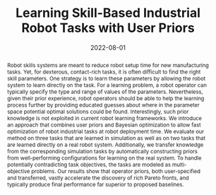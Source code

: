 ---
title: "Learning Skill-Based Industrial Robot Tasks with User Priors"
date: 2022-08-01
publishDate: 2022-08-20
authors: ["Matthias Mayr", "**Carl Hvarfner**", "Konstantinos Chatzilygeroudis", "Luigi Nardi", "Volker Krueger"]
publication_types: ["1"]
abstract: "Robot skills systems are meant to reduce robot setup time for new manufacturing tasks. Yet, for dexterous, contact-rich tasks, it is often difficult to find the right skill parameters. One strategy is to learn these parameters by allowing the robot system to learn directly on the task. For a learning problem, a robot operator can typically specify the type and range of values of the parameters. Nevertheless, given their prior experience, robot operators should be able to help the learning process further by providing educated guesses about where in the parameter space potential optimal solutions could be found. Interestingly, such prior knowledge is not exploited in current robot learning frameworks. We introduce an approach that combines user priors and Bayesian optimization to allow fast optimization of robot industrial tasks at robot deployment time. We evaluate our method on three tasks that are learned in simulation as well as on two tasks that are learned directly on a real robot system. Additionally, we transfer knowledge from the corresponding simulation tasks by automatically constructing priors from well-performing configurations for learning on the real system. To handle potentially contradicting task objectives, the tasks are modeled as multi-objective problems. Our results show that operator priors, both user-specified and transferred, vastly accelerate the discovery of rich Pareto fronts, and typically produce final performance far superior to proposed baselines."
featured: true
publication: "IEEE 18th International Conference on Automation Science and Engineering (CASE), 2022."
links:
  - icon_pack: fas
    icon: scroll
    name: Link
    url: 'https://arxiv.org/abs/2206.04771'
---